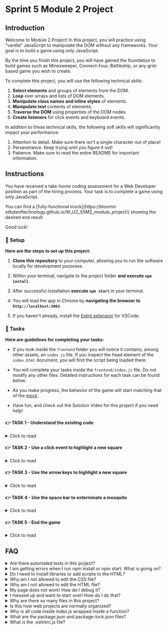 # Sprint 5 Module 2 Project

## Introduction

Welcome to Module 2 Project! In this project, you will practice using "vanilla" JavaScript to manipulate the DOM without any frameworks. Your goal is to build a game using only JavaScript.

By the time you finish this project, you will have gained the foundation to build games such as Minesweeper, Connect-Four, Battleship, or any grid-based game you wish to create.

To complete this project, you will use the following technical skills:

1. **Select elements** and groups of elements from the DOM.
1. **Loop** over arrays and lists of DOM elements.
1. **Manipulate class names and inline styles** of elements.
1. **Manipulate text** contents of elements.
1. **Traverse the DOM** using properties of the DOM nodes.
1. **Create listeners** for click events and keyboard events.

In addition to these technical skills, the following soft skills will significantly impact your performance:

1. Attention to detail. Make sure there isn't a single character out of place!
1. Perseverance. Keep trying until you figure it out!
1. Patience. Make sure to read the entire README for important information.

## Instructions

You have received a take-home coding assessment for a Web Developer position as part of the hiring process. Your task is to complete a game using only JavaScript.

You can find a [fully-functional mock](https://bloomin stituteoftechnology.github.io/W_U2_S5M2_module_project/) showing the desired end result.

Good luck!

### 💾 Setup

**Here are the steps to set up this project:**

1. **Clone this repository** to your computer, allowing you to run the software locally for development purposes.

1. Within your terminal, navigate to the project folder **and execute `npm install`**.

1. After successful installation **execute `npm start`** in your terminal.

1. You will load the app in Chrome by **navigating the browser to `http://localhost:3003`**.

1. If you haven't already, install the [Eslint extension](https://marketplace.visualstudio.com/items?itemName=dbaeumer.vscode-eslint) for VSCode.

### 🥷 Tasks

**Here are guidelines for completing your tasks:**

- If you look inside the `frontend` folder you will notice it contains, among other assets, an `index.js` file. If you inspect the head element of the `index.html` document, you will find the script being loaded there.

- You will complete your tasks inside the `frontend/index.js` file. Do not modify any other files. Detailed instructions for each task can be found below.

- As you make progress, the behavior of the game will start matching that of the [mock](https://bloominstituteoftechnology.github.io/W_U2_S5M2_module_project/).

- Have fun, and check out the Solution Video for this project if you need help!

#### 👉 TASK 1 - Understand the existing code

<details>
  <summary>Click to read</summary>

  ---

Read the whole script, line by line! If you don't understand the existing code, it won't be easy to work on it.

Use a `console.log` if you have any doubts about a particular variable's value. Research any syntax that looks foreign. Read the comments carefully!

**In its current state, the script is performing the following DOM manipulations:**

1. Setting up a footer dynamically so that the year number is always correct.
1. Populating the `div#grid` with five children `div.row`.
1. Populating each `div.row` with five children `div.square`.
1. Adding a class name of `targeted` to one of the squares to highlight it.
1. Building a helper function to get five random indices in the range 0-24 inclusive.
1. Populating 5 random squares, using the indices above, with live mosquitoes.

**The script also declares several useful variables and helpers:**

1. A `startTime` variable and a `getTimeElapsed` function to create the Game Over message.
1. A `getAllSquares` helper function to grab all the `div.square` elements from the DOM.
1. A `keys` dictionary of the keyboard's keys used in the game. Keyboard events will contain which key was pressed.

  ---

</details>

#### 👉 TASK 2 - Use a click event to highlight a new square

<details>
  <summary>Click to read</summary>

  ---

Your game should respond when a user clicks on a square. Clicking on a non-highlighted square should remove the highlighting from the old square and apply it to the new one. Clicking on the highlighted square has no effect.

The game highlights the square with an extra class name (you can find the new class name in your code or by inspecting the mock). When clicking on a new square, the old square must have its class name removed (or from _all_ squares for a more "brute-force" approach) and added to the clicked square.

You will find the event listener function already scaffolded in its proper place; all you have to do is implement it.

  ---

</details>

#### 👉 TASK 3 - Use the arrow keys to highlight a new square

<details>
  <summary>Click to read</summary>

  ---

You will now add the ability to select a square using arrow keys. Note that you must stay within the bounds of the grid. Clicking the "up" arrow when the target is already at the top row should have no effect, and so on.

Once again, the event listener function is already scaffolded. It's up to you to make it work! Here are a few hints:

1. You can find out which key the user pressed by inspecting the event's `key` property and comparing it against the `keys` dictionary at the top of the script.

1. You can determine which square is currently targeted by searching for the `div.square` element that [contains](https://developer.mozilla.org/en-US/docs/Web/API/Element/classList) the class name responsible for highlighting.

1. To make your work easier, you should take advantage of the following properties of DOM elements:

   - `.children` gives you the list of squares inside a row element.
   - `.parentElement` gives you the row containing a particular square element.
   - `.nextElementSibling` gives you the following square or row, if any.
   - `.previousElementSibling` gives you the preceding square or row, if any.
   - `.firstChild` gives you the mosquito inside a square, if any.

1. These properties can be chained together to quickly traverse the DOM. For example: `square.parentElement.children[2].classList.add('a-cousin-of-square')`.

1. Pseudo code for "up" (SPOILER ALERT ❗):

```js
// If the key is the up key:
//   The current square is the square with the class name that enables highlighting
//   If the parent of the current square (row x) has a sibling element before it (row y):
//     Get the index `i` of the current square within row x
//     Remove the class name that enables highlighting from the current square
//     Apply the class name to the square within row y at index `i`
```

  ---

</details>

#### 👉 TASK 4 - Use the space bar to exterminate a mosquito

<details>
  <summary>Click to read</summary>

  ---

Now that you can select a square, it's time to code the space bar to squash a targeted mosquito.

Note that hitting the space bar while on an empty square or a square holding a dead mosquito has no effect.

If the square contains a live mosquito, you must [edit a data attribute](https://developer.mozilla.org/en-US/docs/Web/API/Element/classList) on the mosquito to mark it as dead (inspect the DOM in the mock to see the data attribute on the mosquito). The data attribute determines whether a given mosquito is dead or alive.

After marking the mosquito as dead, you must change the background color of the square to red using an inline style. Once the background is red, it remains red.

  ---

</details>

#### 👉 TASK 5 - End the game

<details>
  <summary>Click to read</summary>

  ---

Once the player exterminates all mosquitoes, you must render any end-game changes.

Whenever you squash a mosquito, use `querySelectorAll` to determine how many _live_ mosquitoes remain. Game over is determined by all mosquitoes being dead as per their data attribute. You can select elements by their data attribute [using an attribute selector](https://css-tricks.com/almanac/selectors/a/attribute/).

One change you need to implement on game's end is that the text of `p.info` is updated to `Extermination completed in <time elapsed> seconds!`. You can use the helper function at the top of the script to determine the time elapsed since the script was loaded.

The other change is the appearance of a Restart button inside `header h2`. This button lets the player restart the game by forcibly reloading the page within a click listener.

If you are unsure how to force a browser window to reload using JavaScript, you can ask ChatGPT by saying **"How can I force a browser window reload using JavaScript?"**, or you can search on Google using the query **"force page reload with javascript site:stackoverflow.com"**.

For extra practice, instead of reloading the browser, you can utilize your DOM manipulation skills to reset the DOM and reposition the mosquitoes.

It would be nice to move the focus of the window to the Restart button upon Game Over, for easier restarting, but this is optional.

  ---

</details>

## FAQ

<details>
  <summary>Are there automated tests in this project?</summary>

No. All testing will be manual testing performed by the developer - you! Make sure the app behaves just like the mock. In a real team, the QA specialist or the Product Designer will easily spot the differences between the design and the implementation.

</details>

<details>
  <summary>I am getting errors when I run npm install or npm start. What is going on?</summary>

This project requires Node to be correctly installed on your computer to work. Your learning materials should have covered the installation of Node. Sometimes Node can be installed but misconfigured. You can try executing `npm run fixit` (check `package.json` to see what this does), but if Node errors are recurrent, it indicates something is wrong with your machine or configuration, so you should request assistance from Staff.

</details>

<details>
  <summary>Do I need to install libraries or add scripts to the HTML?</summary>

No. Everything you need should be installed already.

</details>

<details>
  <summary>Why am I not allowed to edit the CSS file?</summary>

The CSS is the domain of a different team, and in this particular project we're not supposed to touch it. Do not use inline styles to get around this limitation.

</details>

<details>
  <summary>Why am I not allowed to edit the HTML file?</summary>

This part of the product is a Single Page Application, so the HTML is mostly empty, and Javascript automatically generates the page. Building a large grid using only HTML would be extremely tedious!

</details>

<details>
  <summary>My page does not work! How do I debug it?</summary>

Save your changes and reload the site in Chrome. If your code has a syntax problem, the app will print error messages in the console. Focus on the first message. Place console logs right before the crash site (errors usually inform of the line number where the problem originates) and see if your variables contain the data you think they do.

Suppose there are no errors, but the page is not doing what it should. In that case, the debugging technique is similar: put console logs to ensure that the code you are working on is executing and check that all variables in the area hold the correct data.

</details>

<details>
  <summary>I messed up and want to start over! How do I do that?</summary>

Do NOT delete your repository from GitHub! Instead, commit frequently as you work. Make a commit whenever you achieve anything and the app isn't crashing in Chrome. This in practice creates restore points you can use should you wreak havoc with your app. If you find yourself in a mess, use git reset --hard to simply discard all changes to your code since your last commit. If you are dead-set on restarting the challenge from scratch, you can do this with Git as well, but it is advised that you request assistance from a learner assistant.

</details>

<details>
  <summary>Why are there so many files in this project?</summary>

Although a small, "old-fashioned" website might be made of just HTML, CSS and JS files, these days we mostly manage projects with Node and its package manager, NPM. Node apps typically have a `package.json` file and several other configuration files placed at the root of the project. This project also includes automated tests and a web server, which adds a little bit of extra complexity and files.

</details>

<details>
  <summary>Is this how web projects are normally organized?</summary>

Web projects can be organized in many ways and there aren't many standards. Some developers like the freedom, while others prefer to use opinionated frameworks, which can do a lot of magic but require folders and files be structured and named just so.

</details>

<details>
  <summary>Why is all code inside index.js wrapped inside a function?</summary>

This way we can easily import your code as a single function should we want to run it through automated tests.

</details>

<details>
  <summary>What are the package.json and package-lock.json files?</summary>

The `package.json` file contains meta-information about the project like its version number, scripts that the developer can execute, and a list of the dependencies that are downloaded when you execute `npm install`. There can be some wiggle room to allow newer versions of the dependencies to be installed, so the `package-lock.json` file, when present, makes sure the exact same versions of everything are used every time the project is installed from scratch.

</details>

<details>
  <summary>What is the .eslintrc.js file?</summary>

This file works in combination with the Eslint extension for VSCode to highlight syntax errors and problems in your code. By editing this file you can customize your linting rules.

</details>

